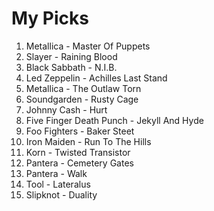 # My Picks
1. Metallica - Master Of Puppets
1. Slayer - Raining Blood
1. Black Sabbath - N.I.B.
1. Led Zeppelin - Achilles Last Stand
1. Metallica - The Outlaw Torn
1. Soundgarden - Rusty Cage
1. Johnny Cash - Hurt
1. Five Finger Death Punch - Jekyll And Hyde
1. Foo Fighters - Baker Steet
1. Iron Maiden - Run To The Hills
1. Korn - Twisted Transistor
1. Pantera - Cemetery Gates
1. Pantera - Walk
1. Tool - Lateralus
1. Slipknot - Duality
